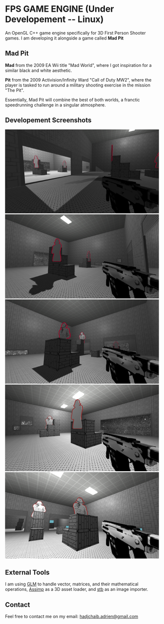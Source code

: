 # FPS GAME ENGINE (Under Developement -- Linux)  

An OpenGL C++ game engine specifically for 3D First Person Shooter games. I am developing it alongside a game called **Mad Pit**  

## Mad Pit  

**Mad** from the 2009 EA Wii title "Mad World", where I got inspiration for a similar black and white aesthetic.

**Pit** from the 2009 Activision/Infinity Ward "Call of Duty MW2", where the player is tasked to run around a military shooting exercise in the mission "The Pit".  

Essentially, Mad Pit will combine the best of both worlds, a franctic speedrunning challenge in a singular atmosphere.  

## Developement Screenshots

![Pic0](Screenshots/Shadow0.png)
![Pic1](Screenshots/Shadow1.png)
![Pic2](Screenshots/Shadow2.png)
![Pic3](Screenshots/P0.png)
![Pic4](Screenshots/P1.png)

## External Tools

I am using [GLM](https://glm.g-truc.net/0.9.9/index.html) to handle vector, matrices, and their mathematical operations, [Assimp](http://www.assimp.org/) as a 3D asset loader, and [stb](https://github.com/nothings/stb) as an image importer.

## Contact

Feel free to contact me on my email: hadjchaib.adrien@gmail.com